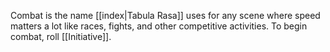 Combat is the name [[index|Tabula Rasa]] uses for any scene where speed matters a lot like races, fights, and other competitive activities. To begin combat, roll [[Initiative]].